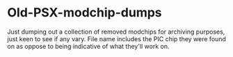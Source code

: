# Old-PSX-modchip-dumps
Just dumping out a collection of removed modchips for archiving purposes, just keen to see if any vary. 
File name includes the PIC chip they were found on as oppose to being indicative of what they'll work on.
